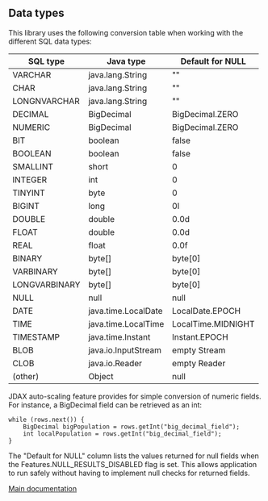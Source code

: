 ## Data types

This library uses the following conversion table when working with the different SQL data types:

| SQL type | Java type | Default for NULL |
|---|---|---|
| VARCHAR   | java.lang.String | "" |
| CHAR      | java.lang.String | "" |
| LONGNVARCHAR | java.lang.String | "" |
| DECIMAL   | BigDecimal | BigDecimal.ZERO |
| NUMERIC   | BigDecimal | BigDecimal.ZERO |
| BIT       | boolean | false |
| BOOLEAN       | boolean | false |
| SMALLINT  | short | 0 |
| INTEGER   | int | 0 |
| TINYINT   | byte | 0 |
| BIGINT    | long | 0l |
| DOUBLE    | double | 0.0d |
| FLOAT     | double | 0.0d |
| REAL      | float | 0.0f |
| BINARY    | byte[] | byte[0] |
| VARBINARY | byte[] | byte[0] |
| LONGVARBINARY | byte[] | byte[0] |
| NULL      | null | null |
| DATE      | java.time.LocalDate | LocalDate.EPOCH |
| TIME      | java.time.LocalTime | LocalTime.MIDNIGHT |
| TIMESTAMP | java.time.Instant | Instant.EPOCH |
| BLOB      | java.io.InputStream | empty Stream |
| CLOB      | java.io.Reader | empty Reader |
| (other)   | Object | null |

JDAX auto-scaling feature provides for simple conversion of numeric fields. For instance,
a BigDecimal field can be retrieved as an int:

    while (rows.next()) {
        BigDecimal bigPopulation = rows.getInt("big_decimal_field");
        int localPopulation = rows.getInt("big_decimal_field");
    }

The "Default for NULL" column lists the values returned for null fields when the Features.NULL_RESULTS_DISABLED flag is set.
This allows application to run safely without having to implement null checks for returned fields.

[Main documentation](../README.md)
